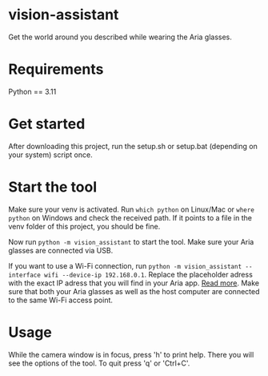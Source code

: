# vision-assistant
Get the world around you described while wearing the Aria glasses.


# Requirements
Python == 3.11


# Get started
After downloading this project, run the setup.sh or setup.bat (depending on your system) script once.


# Start the tool
Make sure your venv is activated. Run `which python` on Linux/Mac or `where python` on Windows and check the received path. If it points to a file in the venv folder of this project, you should be fine.

Now run `python -m vision_assistant` to start the tool. Make sure your Aria glasses are connected via USB.

If you want to use a Wi-Fi connection, run `python -m vision_assistant --interface wifi --device-ip 192.168.0.1`. Replace the placeholder adress with the exact IP adress that you will find in your Aria app. [Read more](<https://facebookresearch.github.io/projectaria_tools/docs/ARK/mobile_companion_app>). Make sure that both your Aria glasses as well as the host computer are connected to the same Wi-Fi access point.


# Usage
While the camera window is in focus, press 'h' to print help.
There you will see the options of the tool.
To quit press 'q' or 'Ctrl+C'.
